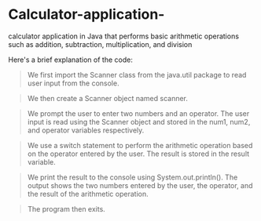 # Calculator-application-
calculator application in Java that performs basic arithmetic operations such as addition, subtraction, multiplication, and division

Here's a brief explanation of the code:

> We first import the Scanner class from the java.util package to read user input from the console.

> We then create a Scanner object named scanner.

> We prompt the user to enter two numbers and an operator. The user input is read using the Scanner object and stored in the num1, num2, and operator variables respectively.

> We use a switch statement to perform the arithmetic operation based on the operator entered by the user. The result is stored in the result variable.

> We print the result to the console using System.out.println(). The output shows the two numbers entered by the user, the operator, and the result of the arithmetic operation.

> The program then exits.
